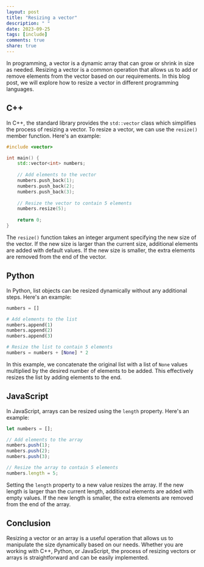 ```yaml
---
layout: post
title: "Resizing a vector"
description: " "
date: 2023-09-25
tags: [include]
comments: true
share: true
---
```


In programming, a vector is a dynamic array that can grow or shrink in size as needed. Resizing a vector is a common operation that allows us to add or remove elements from the vector based on our requirements. In this blog post, we will explore how to resize a vector in different programming languages.

## C++

In C++, the standard library provides the `std::vector` class which simplifies the process of resizing a vector. To resize a vector, we can use the `resize()` member function. Here's an example:

```cpp
#include <vector>

int main() {
    std::vector<int> numbers;
    
    // Add elements to the vector
    numbers.push_back(1);
    numbers.push_back(2);
    numbers.push_back(3);
    
    // Resize the vector to contain 5 elements
    numbers.resize(5);
    
    return 0;
}
```

The `resize()` function takes an integer argument specifying the new size of the vector. If the new size is larger than the current size, additional elements are added with default values. If the new size is smaller, the extra elements are removed from the end of the vector.

## Python

In Python, list objects can be resized dynamically without any additional steps. Here's an example:

```python
numbers = []

# Add elements to the list
numbers.append(1)
numbers.append(2)
numbers.append(3)

# Resize the list to contain 5 elements
numbers = numbers + [None] * 2
```

In this example, we concatenate the original list with a list of `None` values multiplied by the desired number of elements to be added. This effectively resizes the list by adding elements to the end.

## JavaScript

In JavaScript, arrays can be resized using the `length` property. Here's an example:

```javascript
let numbers = [];

// Add elements to the array
numbers.push(1);
numbers.push(2);
numbers.push(3);

// Resize the array to contain 5 elements
numbers.length = 5;
```

Setting the `length` property to a new value resizes the array. If the new length is larger than the current length, additional elements are added with empty values. If the new length is smaller, the extra elements are removed from the end of the array.

## Conclusion

Resizing a vector or an array is a useful operation that allows us to manipulate the size dynamically based on our needs. Whether you are working with C++, Python, or JavaScript, the process of resizing vectors or arrays is straightforward and can be easily implemented.